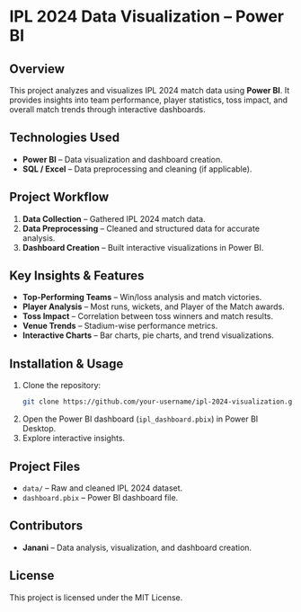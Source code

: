 # **IPL 2024 Data Visualization – Power BI**

## **Overview**
This project analyzes and visualizes IPL 2024 match data using **Power BI**. It provides insights into team performance, player statistics, toss impact, and overall match trends through interactive dashboards.

## **Technologies Used**
- **Power BI** – Data visualization and dashboard creation.
- **SQL / Excel** – Data preprocessing and cleaning (if applicable).

## **Project Workflow**
1. **Data Collection** – Gathered IPL 2024 match data.
2. **Data Preprocessing** – Cleaned and structured data for accurate analysis.
3. **Dashboard Creation** – Built interactive visualizations in Power BI.

## **Key Insights & Features**
- **Top-Performing Teams** – Win/loss analysis and match victories.
- **Player Analysis** – Most runs, wickets, and Player of the Match awards.
- **Toss Impact** – Correlation between toss winners and match results.
- **Venue Trends** – Stadium-wise performance metrics.
- **Interactive Charts** – Bar charts, pie charts, and trend visualizations.

## **Installation & Usage**
1. Clone the repository:
   ```bash
   git clone https://github.com/your-username/ipl-2024-visualization.git
   ```
2. Open the Power BI dashboard (`ipl_dashboard.pbix`) in Power BI Desktop.
3. Explore interactive insights.

## **Project Files**
- `data/` – Raw and cleaned IPL 2024 dataset.
- `dashboard.pbix` – Power BI dashboard file.

## **Contributors**
- **Janani** – Data analysis, visualization, and dashboard creation.

## **License**
This project is licensed under the MIT License.
